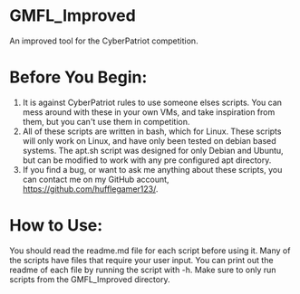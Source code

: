 # GMFL_Improved

An improved tool for the CyberPatriot competition.

# Before You Begin:

1. It is against CyberPatriot rules to use someone elses scripts. You can mess around with these in your own VMs, and take inspiration from them, but you can't use them in competition.
2. All of these scripts are written in bash, which for Linux. These scripts will only work on Linux, and have only been tested on debian based systems. The apt.sh script was designed for only Debian and Ubuntu, but can be modified to work with any pre configured apt directory.
3. If you find a bug, or want to ask me anything about these scripts, you can contact me on my GitHub account, https://github.com/hufflegamer123/.

# How to Use:

You should read the readme.md file for each script before using it. Many of the scripts have files that require your user input. You can print out the readme of each file by running the script with -h. Make sure to only run scripts from the GMFL_Improved directory.
